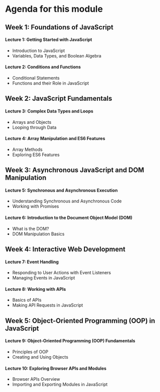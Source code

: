 # Agenda for this module

## Week 1: Foundations of JavaScript

#### Lecture 1: Getting Started with JavaScript

- Introduction to JavaScript
- Variables, Data Types, and Boolean Algebra

#### Lecture 2: Conditions and Functions

- Conditional Statements
- Functions and their Role in JavaScript

## Week 2: JavaScript Fundamentals

#### Lecture 3: Complex Data Types and Loops

- Arrays and Objects
- Looping through Data

#### Lecture 4: Array Manipulation and ES6 Features

- Array Methods
- Exploring ES6 Features

## Week 3: Asynchronous JavaScript and DOM Manipulation

#### Lecture 5: Synchronous and Asynchronous Execution

- Understanding Synchronous and Asynchronous Code
- Working with Promises

#### Lecture 6: Introduction to the Document Object Model (DOM)

- What is the DOM?
- DOM Manipulation Basics

## Week 4: Interactive Web Development

#### Lecture 7: Event Handling

- Responding to User Actions with Event Listeners
- Managing Events in JavaScript

#### Lecture 8: Working with APIs

- Basics of APIs
- Making API Requests in JavaScript

## Week 5: Object-Oriented Programming (OOP) in JavaScript

#### Lecture 9: Object-Oriented Programming (OOP) Fundamentals

- Principles of OOP
- Creating and Using Objects

#### Lecture 10: Exploring Browser APIs and Modules

- Browser APIs Overview
- Importing and Exporting Modules in JavaScript
